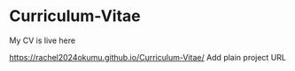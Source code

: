 
# Curriculum-Vitae

My CV is live here

  https://rachel2024okumu.github.io/Curriculum-Vitae/
  Add plain project URL
  

